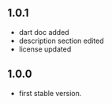 ## 1.0.1

- dart doc added
- description section edited
- license updated

## 1.0.0

- first stable version.
